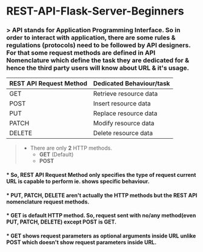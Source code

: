 # REST-API-Flask-Server-Beginners

### > API stands for Application Programming Interface. So in order to interact with application, there are some rules & regulations (protocols) need to be followed by API designers. For that some request methods are defined in API Nomenclature which define the task they are dedicated for & hence the third party users will know about URL & it's usage.

REST API Request Method | Dedicated Behaviour/task
------------ | -------------
GET | Retrieve resource data
POST | Insert resource data
PUT | Replace resource data
PATCH | Modify resource data
DELETE | Delete resource data

> * There are only **2** HTTP methods.
>    * **GET** (Default)
>    * **POST**

#### * So, REST API Request Method only specifies the type of request current URL is capable to perform ie. shows specific behaviour.
#### * PUT, PATCH, DELETE aren't actually the HTTP methods but the REST API nomenclature request methods.
#### * GET is default HTTP method. So, request sent with no/any method(even PUT, PATCH, DELETE) except POST is GET.
#### * GET shows request parameters as optional arguments inside URL unlike POST which doesn't show request parameters inside URL.
